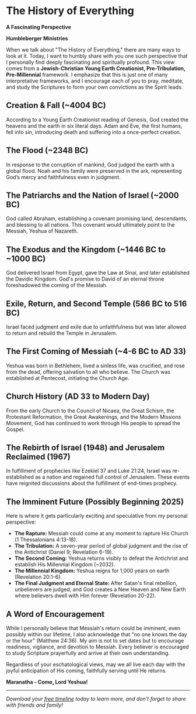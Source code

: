 # The History of Everything

**A Fascinating Perspective**

**Humbleberger Ministries**

When we talk about "The History of Everything," there are many ways to look at it. Today, I want to humbly share with you one such perspective that I personally find deeply fascinating and spiritually profound. This view comes from a **Jewish-Christian Young Earth Creationist, Pre-Tribulation, Pre-Millennial** framework. I emphasize that this is just one of many interpretative frameworks, and I encourage each of you to pray, meditate, and study the Scriptures to form your own convictions as the Spirit leads.

## Creation & Fall (\~4004 BC)

According to a Young Earth Creationist reading of Genesis, God created the heavens and the earth in six literal days. Adam and Eve, the first humans, fell into sin, introducing death and suffering into a once-perfect creation.

## The Flood (\~2348 BC)

In response to the corruption of mankind, God judged the earth with a global flood. Noah and his family were preserved in the ark, representing God’s mercy and faithfulness even in judgment.

## The Patriarchs and the Nation of Israel (\~2000 BC)

God called Abraham, establishing a covenant promising land, descendants, and blessing to all nations. This covenant would ultimately point to the Messiah, Yeshua of Nazareth.

## The Exodus and the Kingdom (\~1446 BC to \~1000 BC)

God delivered Israel from Egypt, gave the Law at Sinai, and later established the Davidic Kingdom. God's promise to David of an eternal throne foreshadowed the coming of the Messiah.

## Exile, Return, and Second Temple (586 BC to 516 BC)

Israel faced judgment and exile due to unfaithfulness but was later allowed to return and rebuild the Temple in Jerusalem.

## The First Coming of Messiah (\~4-6 BC to AD 33)

Yeshua was born in Bethlehem, lived a sinless life, was crucified, and rose from the dead, offering salvation to all who believe. The Church was established at Pentecost, initiating the Church Age.

## Church History (AD 33 to Modern Day)

From the early Church to the Council of Nicaea, the Great Schism, the Protestant Reformation, the Great Awakenings, and the Modern Missions Movement, God has continued to work through His people to spread the Gospel.

## The Rebirth of Israel (1948) and Jerusalem Reclaimed (1967)

In fulfillment of prophecies like Ezekiel 37 and Luke 21:24, Israel was re-established as a nation and regained full control of Jerusalem. These events have reignited discussions about the fulfillment of end-times prophecy.

## The Imminent Future (Possibly Beginning 2025)

Here is where it gets particularly exciting and speculative from my personal perspective:

* **The Rapture:** Messiah could come at any moment to rapture His Church (1 Thessalonians 4:13-18).
* **The Tribulation:** A seven-year period of global judgment and the rise of the Antichrist (Daniel 9; Revelation 6-19).
* **The Second Coming:** Yeshua returns visibly to defeat the Antichrist and establish His Millennial Kingdom (\~2032).
* **The Millennial Kingdom:** Yeshua reigns for 1,000 years on earth (Revelation 20:1-6).
* **The Final Judgment and Eternal State:** After Satan's final rebellion, unbelievers are judged, and God creates a New Heaven and New Earth where believers dwell with Him forever (Revelation 20-22).

## A Word of Encouragement

While I personally believe that Messiah's return could be imminent, even possibly within our lifetime, I also acknowledge that "no one knows the day or the hour" (Matthew 24:36). My aim is not to set dates but to encourage readiness, vigilance, and devotion to Messiah. Every believer is encouraged to study Scripture prayerfully and arrive at their own understanding.

Regardless of your eschatological views, may we all live each day with the joyful anticipation of His coming, faithfully serving until He returns.

**Maranatha - Come, Lord Yeshua!**

---

*Download your [free timeline](../../assets/The-History-of-Everything-Timeline.pdf) today to learn more, and don't forget to share with friends and family!*
